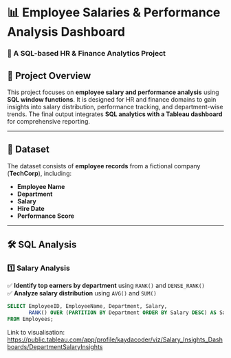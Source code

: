 # 📊 Employee Salaries & Performance Analysis Dashboard  

### 🚀 A SQL-based HR & Finance Analytics Project  

## 📂 Project Overview  
This project focuses on **employee salary and performance analysis** using **SQL window functions**. It is designed for HR and finance domains to gain insights into salary distribution, performance tracking, and department-wise trends. The final output integrates **SQL analytics with a Tableau dashboard** for comprehensive reporting.  

---

## 📄 Dataset  
The dataset consists of **employee records** from a fictional company (**TechCorp**), including:  
- **Employee Name**  
- **Department**  
- **Salary**  
- **Hire Date**  
- **Performance Score**  

---

## 🛠 SQL Analysis  

### 1️⃣ Salary Analysis  
✅ **Identify top earners by department** using `RANK()` and `DENSE_RANK()`  
✅ **Analyze salary distribution** using `AVG()` and `SUM()`  

```sql
SELECT EmployeeID, EmployeeName, Department, Salary,
       RANK() OVER (PARTITION BY Department ORDER BY Salary DESC) AS SalaryRank
FROM Employees;
```
Link to visualisation: https://public.tableau.com/app/profile/kaydacoder/viz/Salary_Insights_Dashboards/DepartmentSalaryInsights



